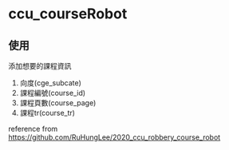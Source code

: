 # ccu_courseRobot

## 使用
添加想要的課程資訊
1. 向度(cge_subcate)
2. 課程編號(course_id)
3. 課程頁數(course_page)
4. 課程tr(course_tr)

reference from https://github.com/RuHungLee/2020_ccu_robbery_course_robot
